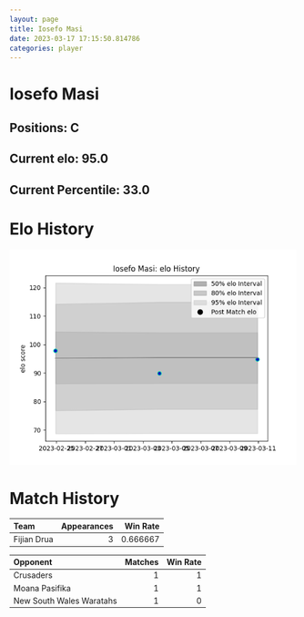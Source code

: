 ```yaml
---  
layout: page  
title: Iosefo Masi  
date: 2023-03-17 17:15:50.814786  
categories: player  
---
```

# Iosefo Masi

## Positions: C

## Current elo: 95.0

## Current Percentile: 33.0

# Elo History


![elo history](history_IosefoMasi.png)
# Match History


| Team        |   Appearances |   Win Rate |
|:------------|--------------:|-----------:|
| Fijian Drua |             3 |   0.666667 |

| Opponent                 |   Matches |   Win Rate |
|:-------------------------|----------:|-----------:|
| Crusaders                |         1 |          1 |
| Moana Pasifika           |         1 |          1 |
| New South Wales Waratahs |         1 |          0 |